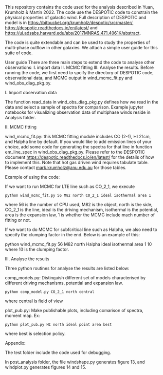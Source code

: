 This repository contains the code used for the analysis described in Yuan, Krumholz & Martin 2022. The code use the DESPOTIC code to constrain the physical properties of galactic wind. Full description of DESPOTIC and model is in https://bitbucket.org/krumholz/despotic/src/master/, https://despotic.readthedocs.io/en/latest/ and https://ui.adsabs.harvard.edu/abs/2017MNRAS.471.4061K/abstract. 

The code is quite extendable and can be used to study the properties of multi-phase outflow in other galaxies. We attach a simple user guide for this suite of code. 

User guide
There are three main steps to extend the code to analyse other observations: I. import data II. MCMC fitting III. Analyse the results. Before running the code, we first need to spcify the directory of DESPOTIC code, observational data, and MCMC output in wind_mcmc_fit.py and wind_obs_diag_pkg.py.

I. Import observation data

The function read_data in wind_obs_diag_pkg.py defines how we read in the data and select a sample of spectra for comparison. Example jupyter notebooks for visualizing observation data of multiphase winds reside in Analysis folder.

II. MCMC fitting

wind_mcmc_fit.py: this MCMC fitting module includes CO (2-1), HI 21cm, and Halpha line by default. If you would like to add emission lines of your choice, add some code for generating the spectra for that line in function em_line_spec in wind_obs_diag_pkg.py. Please refer to the DESPOTIC document https://despotic.readthedocs.io/en/latest/ for the details of how to implement this. Note that hot gas driven wind requires tabulate table. Please contact mark.krumholz@anu.edu.au for those tables.

Example of using the code:

If we want to run MCMC for LTE line such as CO_2_1, we execute

    python wind_mcmc_fit.py 56 M82 north CO_2_1 ideal isothermal area 1
    
where 56 is the number of CPU used, M82 is the object, north is the side, CO_2_1 is the line, ideal is the driving mechanism, isothermal is the potential, area is the expansion law, 1 is whether the MCMC include mach number of fitting or not.

If we want to do MCMC for subfcritical line such as Halpha, we also need to specify the clumping factor in the end. Below is an example of this:

python wind_mcmc_fit.py 56 M82 north Halpha ideal isothermal area 1 10
where 10 is the clumping factor.

III. Analyse the results

Three python routines for analyse the results are listed below:

comp_models.py: Distinguish different set of models characterised by different driving mechanisms, potential and expansion law.

    python comp_model.py CO_2_1 north central
    
where central is field of view

plot_pub.py: Make publishable plots, including comarison of spectra, moment map. Ex:

    python plot_pub.py HI north ideal point area best
    
where best is selection policy.


Appendix:

The test folder include the code used for debugging.

In post_analysis folder, the file windshape.py generates figure 13, and windplot.py generates figures 14 and 15.





